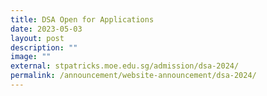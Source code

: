 ```yaml
---
title: DSA Open for Applications
date: 2023-05-03
layout: post
description: ""
image: ""
external: stpatricks.moe.edu.sg/admission/dsa-2024/
permalink: /announcement/website-announcement/dsa-2024/
---
```

